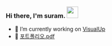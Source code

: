 ### Hi there, I'm suram. <img src = "https://user-images.githubusercontent.com/35549653/89557319-91e4e500-d84d-11ea-9566-47a14f57b06c.gif" width = "30px">

- 🥨 I’m currently working on [VisualUp](https://github.com/su-ram/DoubleSlash5th_team5_mini)
- 🌈 [포트폴리오.pdf](https://drive.google.com/file/d/1ZPn-vvIHSIZSq1XEGlZJbWo0Buk3Pzcb/view?usp=sharing)

